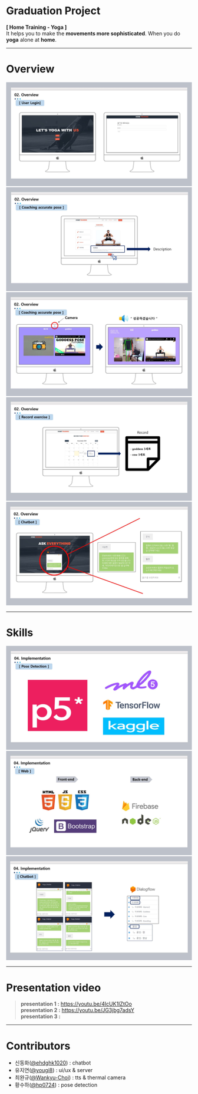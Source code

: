 
# Graduation Project

**[ Home Training - Yoga ]**   
It helps you to make the **movements more sophisticated**. When you do **yoga** alone at **home**.   

***   

# Overview

![overview1](https://github.com/yougi8/graduation-project/blob/main/images/overview1.JPG)  
![overview2](https://github.com/yougi8/graduation-project/blob/main/images/overview2.JPG)  
![overview3](https://github.com/yougi8/graduation-project/blob/main/images/overeview3.JPG)  
![overview4](https://github.com/yougi8/graduation-project/blob/main/images/overview4.JPG)  
![overview5](https://github.com/yougi8/graduation-project/blob/main/images/overview5.JPG)   

***   

# Skills
![skill1](https://github.com/yougi8/graduation-project/blob/main/images/skill1.JPG)
![skill2](https://github.com/yougi8/graduation-project/blob/main/images/skill2.JPG)   
![skill3](https://github.com/yougi8/graduation-project/blob/main/images/skill3.JPG)   

***   

# Presentation video   

> **presentation 1 :**  https://youtu.be/4IcUK1IZtOo  
>  **presentation 2 :**  https://youtu.be/JG3jbg7adsY   
>  **presentation 3 :** 

***   

# Contributors

* 신동화([@ehdghk1020](https://github.com/ehdghk1020)) : chatbot
* 유지연([@yougi8](https://github.com/yougi8)) : ui/ux & server
* 최완규([@Wankyu-Choi](https://github.com/Wankyu-Choi)) : tts & thermal camera
* 황수하([@hp0724](https://github.com/hp0724)) : pose detection
